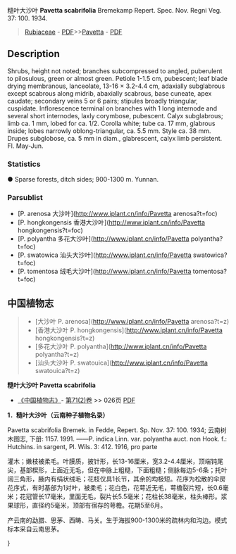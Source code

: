 糙叶大沙叶 **Pavetta scabrifolia** Bremekamp Repert. Spec. Nov. Regni Veg. 37: 100. 1934.

> [Rubiaceae](http://www.iplant.cn/info/Rubiaceae?t=foc) - [PDF](http://www.iplant.cn/foc/pdf/Rubiaceae.pdf)>>[Pavetta](http://www.iplant.cn/info/Pavetta?t=foc) - [PDF](http://www.iplant.cn/foc/pdf/Pavetta.pdf)

## Description

Shrubs, height not noted; branches subcompressed to angled, puberulent to pilosulous, green or almost green. Petiole 1-1.5 cm, pubescent; leaf blade drying membranous, lanceolate, 13-16 × 3.2-4.4 cm, adaxially subglabrous except scabrous along midrib, abaxially scabrous, base cuneate, apex caudate; secondary veins 5 or 6 pairs; stipules broadly triangular, cuspidate. Inflorescence terminal on branches with 1 long internode and several short internodes, laxly corymbose, pubescent. Calyx subglabrous; limb ca. 1 mm, lobed for ca. 1/2. Corolla white; tube ca. 17 mm, glabrous inside; lobes narrowly oblong-triangular, ca. 5.5 mm. Style ca. 38 mm. Drupes subglobose, ca. 5 mm in diam., glabrescent, calyx limb persistent. Fl. May-Jun.

### Statistics
● Sparse forests, ditch sides; 900-1300 m. Yunnan.

### Parsublist

* [P.  arenosa  大沙叶](http://www.iplant.cn/info/Pavetta arenosa?t=foc)
* [P.  hongkongensis  香港大沙叶](http://www.iplant.cn/info/Pavetta hongkongensis?t=foc)
* [P.  polyantha  多花大沙叶](http://www.iplant.cn/info/Pavetta polyantha?t=foc)
* [P.  swatowica  汕头大沙叶](http://www.iplant.cn/info/Pavetta swatowica?t=foc)
* [P.  tomentosa  绒毛大沙叶](http://www.iplant.cn/info/Pavetta tomentosa?t=foc)

## 中国植物志

> * [大沙叶  P.  arenosa](http://www.iplant.cn/info/Pavetta arenosa?t=z)
> * [香港大沙叶  P.  hongkongensis](http://www.iplant.cn/info/Pavetta hongkongensis?t=z)
> * [多花大沙叶  P.  polyantha](http://www.iplant.cn/info/Pavetta polyantha?t=z)
> * [汕头大沙叶  P.  swatouica](http://www.iplant.cn/info/Pavetta swatouica?t=z)

**糙叶大沙叶 Pavetta scabrifolia**

* [《中国植物志》](http://www.iplant.cn/frps)- [第71(2)卷](http://www.iplant.cn/frps/vol/71(2)) >> 026页 [PDF](http://www.iplant.cn/frps/pdf/71(2)/026.PDF)

**1．糙叶大沙叶（云南种子植物名录）**

Pavetta scabrifolia Bremek. in Fedde, Repert. Sp. Nov. 37: 100. 1934; 云南树木图志, 下册: 1157. 1991. ——P. indica Linn. var. polyantha auct. non Hook. f.: Hutchins. in sargent, Pl. Wils. 3: 412. 1916, pro parte

灌木；嫩枝被柔毛。叶膜质，披针形，长13-16厘米，宽3.2-4.4厘米，顶端钝尾尖，基部楔形，上面近无毛，但在中脉上粗糙，下面粗糙；侧脉每边5-6条；托叶阔三角形，腋内有绢状绒毛；花枝仅具1长节，其余的均极短。花序为松散的伞房花序式，有时基部为1对叶，被柔毛；花白色，花萼近无毛，萼檐裂片短，长0.6毫米；花冠管长17毫米，里面无毛，裂片长5.5毫米；花柱长38毫米，柱头棒形。浆果球形，直径约5毫米，顶部有宿存的萼檐。花期5至6月。

产云南的勐腊、思茅、西畴、马关。生于海拔900-1300米的疏林内和沟边。模式标本采自云南思茅。

}